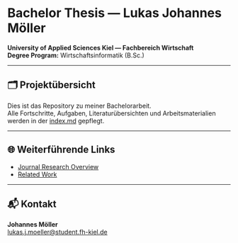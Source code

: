 # Bachelor Thesis — Lukas Johannes Möller  
**University of Applied Sciences Kiel — Fachbereich Wirtschaft**  
**Degree Program:** Wirtschaftsinformatik (B.Sc.)  

---

## 🗂 Projektübersicht  

Dies ist das Repository zu meiner Bachelorarbeit.  
Alle Fortschritte, Aufgaben, Literaturübersichten und Arbeitsmaterialien werden in der [index.md](./index.md) gepflegt.  

---

## 🌐 Weiterführende Links  

- [Journal Research Overview](https://github.com/JohannesLks/Thesis/blob/main/journals.md)  
- [Related Work](https://github.com/JohannesLks/Thesis/blob/main/relatedWork.md)

---

## 📬 Kontakt  

**Johannes Möller**  
lukas.j.moeller@student.fh-kiel.de  
